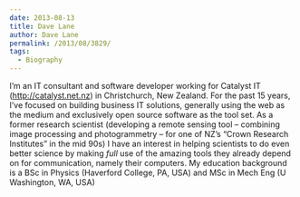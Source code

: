 ```yaml
---
date: 2013-08-13
title: Dave Lane
author: Dave Lane
permalink: /2013/08/3829/
tags:
  - Biography
---
```

I&#8217;m an IT consultant and software developer working for Catalyst IT (http://catalyst.net.nz) in Christchurch, New Zealand. For the past 15 years, I&#8217;ve focused on building business IT solutions, generally using the web as the medium and exclusively open source software as the tool set. As a former research scientist (developing a remote sensing tool &#8211; combining image processing and photogrammetry &#8211; for one of NZ&#8217;s &#8220;Crown Research Institutes&#8221; in the mid 90s) I have an interest in helping scientists to do even better science by making *full* use of the amazing tools they already depend on for communication, namely their computers. My education background is a BSc in Physics (Haverford College, PA, USA) and MSc in Mech Eng (U Washington, WA, USA)
